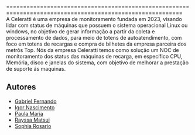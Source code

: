 ==========================================================================================================<br>
A Celeratti é uma empresa de monitoramento fundada em 2023, visando lidar com status de máquinas que possuem o sistema operacional Linux ou windows, no objetivo de gerar informação a partir da coleta e processamento de dados, para meio de totens de autoatendimento, com foco em totens de recargas e compra de bilhetes da empresa parceira dos metrôs Top.
Nós da empresa Celeratti temos como solução um NOC de monitoramento dos status das máquinas de recarga, em específico CPU, Memória, disco e janelas do sistema, com objetivo de melhorar a prestação de suporte ás maquinas. 

## Autores

- [Gabriel Fernando](https://github.com/gabrielfernando23)
- [Igor Nascimento](https://github.com/01IgorNascimento)
- [Paula Maria](https://github.com/PaulaMariaPires)
- [Rayssa Matsui](https://github.com/RayssaMatsuiF)
- [Sophia Rosario](https://github.com/sophiaRosario)
